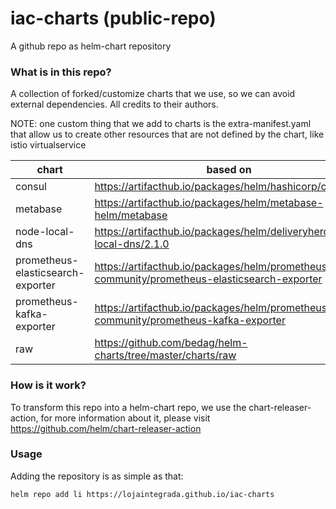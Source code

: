 # iac-charts (public-repo)
A github repo as helm-chart repository

### What is in this repo?
A collection of forked/customize charts that we use, so we can avoid external dependencies. All credits to their authors. 

NOTE: one custom thing that we add to charts is the extra-manifest.yaml that allow us to create other resources that are not defined by the chart, like istio virtualservice

| chart | based on 
| -- | -- | 
| consul | https://artifacthub.io/packages/helm/hashicorp/consul
| metabase | https://artifacthub.io/packages/helm/metabase-helm/metabase
| node-local-dns | https://artifacthub.io/packages/helm/deliveryhero/node-local-dns/2.1.0
| prometheus-elasticsearch-exporter | https://artifacthub.io/packages/helm/prometheus-community/prometheus-elasticsearch-exporter
| prometheus-kafka-exporter | https://artifacthub.io/packages/helm/prometheus-community/prometheus-kafka-exporter
| raw | https://github.com/bedag/helm-charts/tree/master/charts/raw

### How is it work?
To transform this repo into a helm-chart repo, we use the chart-releaser-action, 
for more information about it, please visit https://github.com/helm/chart-releaser-action

### Usage
Adding the repository is as simple as that:

```
helm repo add li https://lojaintegrada.github.io/iac-charts
```
